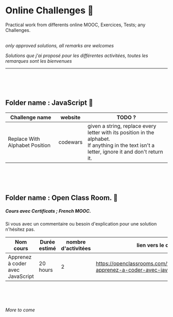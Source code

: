 # Online Challenges :construction_worker:
Practical work from differents online MOOC, Exercices, Tests; any Challenges.
<br><br>

_only approved solutions, all remarks are welcomes_

_Solutions que j'ai proposé pour les différentes activitées, toutes les remarques sont les bienvenues_

------





<br>
<br>
<br>

## Folder name : JavaScript :baby_chick:



Challenge name | website | TODO ?
--- |--- |--- |
Replace With Alphabet Position | codewars | given a string, replace every letter with its position in the alphabet. <br> If anything in the text isn't a letter, ignore it and don't return it.


<br>
<br>
<br>


## Folder name : Open Class Room. :orange_book:

##### Cours avec Certificats ; _French MOOC_. 

Si vous avec un commentaire ou besoin d'explication pour une solution n'hésitez pas.

Nom cours | Durée estimé | nombre d'activitées | lien vers le cours
--- |--- |--- |--- |
Apprenez à coder avec JavaScript | 20 hours | 2 | https://openclassrooms.com/fr/courses/2984401-apprenez-a-coder-avec-javascript



<br>
<br>
<br>

_More to come_

